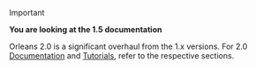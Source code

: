 > [!IMPORTANT]
> **You are looking at the 1.5 documentation**
>
> Orleans 2.0 is a significant overhaul from the 1.x versions.
> For 2.0 [Documentation](/orleans/Documentation/Introduction.html) and [Tutorials](/orleans/Tutorials/index.html), refer to the respective sections.